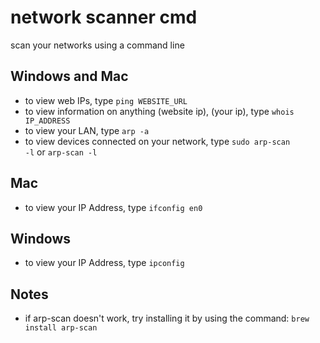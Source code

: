 # network scanner cmd
scan your networks using a command line

## Windows and Mac
* to view web IPs, type <code>ping WEBSITE_URL</code>
* to view information on anything (website ip), (your ip), type <code>whois IP_ADDRESS</code>
* to view your LAN, type <code>arp -a</code>
* to view devices connected on your network, type <code>sudo arp-scan -l</code> or <code>arp-scan -l</code>

## Mac
* to view your IP Address, type <code>ifconfig en0</code>

## Windows
* to view your IP Address, type <code>ipconfig</code>

## Notes
* if arp-scan doesn't work, try installing it by using the command: <code>brew install arp-scan</code>
